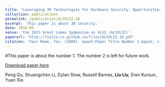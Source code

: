 ```yaml
---
title: "Leveraging 3D Technologies for Hardware Security: Opportunities and Challenges"
collection: publications
permalink: /publication/GLSVLSI-16
excerpt: 'This paper is about 3D security.'
date: 2016-05
venue: 'the 26th Great Lakes Symposium on VLSI (GLSVLSI)'
paperurl: 'http://liuliu-cs.github.io/files/GLSVLSI-16.pdf'
citation: 'Your Name, You. (2009). &quot;Paper Title Number 1.&quot; <i>Journal 1</i>. 1(1).'
---
```

#This paper is about the number 1. The number 2 is left for future work.

[Download paper here](http://liuliu-cs.github.io/files/GLSVLSI-16.pdf)

Peng Gu, Shuangchen Li, Dylan Stow, Russell Barnes, **Liu Liu**, Eren Kursun, Yuan Xie.
